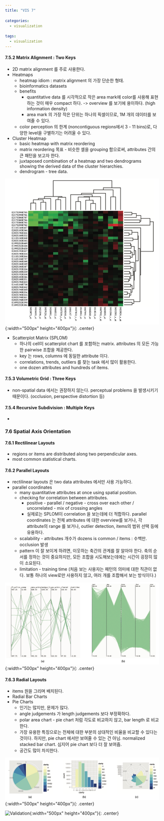 ```yaml
---
title: "VIS 7"

categories:
  - visualization

tags:
  - visualization
---
```


#### 7.5.2 Matrix Alignment : Two Keys

- 2D matrix alignment 를 주로 사용한다.
- Heatmaps
  - heatmap idiom : matrix alignment 의 가장 단순한 형태.
  - bioinformatics datasets
  - benefits
    - quantitative data 를 시각적으로 작은 area mark에 color를 사용해 표현하는 것이 매우 compact 하다. -> overview 를 보기에 용이하다. (high information density)
    - area mark 의 가장 작은 단위는 하나의 픽셀이므로, 1M 개의 데이터를 보여줄 수 있다.
  - color perception 의 한계 (noncontiguous regions에서 3 - 11 bins)로, 다양한 level을 구별하기는 어려울 수 있다.
- Cluster Heatmap
  - basic heatmap with matrix reordering
  - matrix reordering 목표 - 비슷한 셀을 grouping 함으로써, attributes 간의 큰 패턴을 보고자 한다.
  - juxtaposed combination of a heatmap and two dendrograms showing the derived data of the cluster hierarchies.
  - dendrogram - tree data.

![Validation](/assets/images/clusterHeatmap.png){:width="500px" height="400px"}{: .center}

- Scatterplot Matrix (SPLOM)
  - 하나의 cell이 scatterplot chart 를 포함하는 matrix. attributes 의 모든 가능한 pairwise 조합을 제공한다.
  - key 는 rows, columns 에 동일한 attribute 이다.
  - correlations, trends, outliers 를 찾는 task 에서 많이 활용한다.
  - one dozen attributes and hundreds of items.

#### 7.5.3 Volumetric Grid : Three Keys

- non-spatial data 에서는 권장하지 않는다. perceptual problems 을 발생시키기 때문이다. (occlusion, perspective distortion 등)

#### 7.5.4 Recursive Subdivision : Multiple Keys

-

### 7.6 Spatial Axis Orientation

#### 7.6.1 Rectilinear Layouts

- regions or items are distributed along two perpendicular axes.
- most common statistical charts.

#### 7.6.2 Parallel Layouts

- rectilinear layouts 은 two data attributes 에서만 사용 가능하다.
- parallel coordinates
  - many quantitative attributes at once using spatial position.
  - checking for correlation between attributes.
    - positive - parallel / negative - cross over each other / uncorrelated - mix of crossing angles
    - 실제로는 SPLOM이 correlation 을 보는데에 더 적합하다. parallel coordinates 는 전체 attributes 에 대한 overview를 보거나, 각 attribute의 range 를 보거나, outlier detection, items의 범위 선택 등에 유용하다.
  - scalability - attributes 개수가 dozens is common / items : 수백만. occlusion 발생
  - pattern 이 잘 보이게 하려면, 이웃하는 축간의 관계를 잘 알아야 한다. 축의 순서를 정하는 것이 중요하지만, 모든 조합을 시도해보는데에는 시간이 굉장히 많이 소요된다.
  - limitation - training time (처음 보는 사용자는 패턴의 의미에 대한 직관이 없다. 보통 하나의 view로만 사용하지 않고, 여러 개를 조합해서 보는 방식이다.)

![Validation](/assets/images/parallelCoordinate.png){:width="500px" height="400px"}{: .center}

#### 7.6.3 Radial Layouts

- items 원을 그리며 배치된다.
- Radial Bar Charts
- Pie Charts
  - 인기는 많지만, 문제가 많다.
  - angle judgements 가 length judgements 보다 부정확하다.
  - polar area chart - pie chart 처럼 각도로 비교하지 않고, bar length 로 비교한다.
  - 가장 유용한 특징으로는 전체에 대한 부분의 상대적인 비율을 비교할 수 있다는 것이다. 하지만, pie chart 에서만 보여줄 수 있는 건 아님. normalized stacked bar chart. 심지어 pie chart 보다 더 잘 보여줌.
  - 공간도 많이 차지한다.

![Validation](/assets/images/piechart.png){:width="500px" height="400px"}{: .center}

![Validation](/assets/images/piechart_barchart_comparison.png){:width="500px" height="400px"}{: .center}
